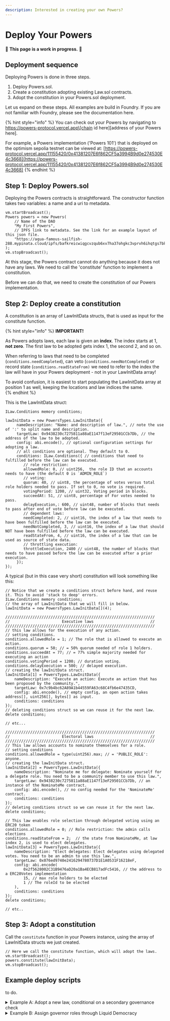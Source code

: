 ```yaml
---
description: Interested in creating your own Powers?
---
```


# Deploy Your Powers

🚧 **This page is a work in progress.** 🚧

## Deployment sequence

Deploying Powers is done in three steps.

1. Deploy Powers.sol.
2. Create a constitution adopting existing Law.sol contracts.
3. Adopt the constitution in your Powers.sol deployment.

Let us expand on these steps. All examples are build in Foundry. If you are not familiar with Foundry, please see the documentation here.

{% hint style="info" %}
You can check out your Powers by navigating to https://powers-protocol.vercel.app\[chain id here]\[address of your Powers here].

For example, a Powers implementation ('Powers 101') that is deployed on the optimism sepolia testnet can be viewed at: [https://powers-protocol.vercel.app/11155420/0x41381207E6f862CF5a3994B9d0e274530E4c3668](https://powers-protocol.vercel.app/11155420/0x41381207E6f862CF5a3994B9d0e274530E4c3668)
{% endhint %}

## Step 1: Deploy Powers.sol

Deploying the Powers contracts is straightforward. The constructor function takes two variables: a name and a uri to metadata.

```solidity
vm.startBroadcast();
Powers powers = new Powers(
    // Name of the DAO
    "My First Powers", 
    // IPFS link to metadata. See the link for an example layout of this json file. 
    "https://aqua-famous-sailfish-288.mypinata.cloud/ipfs/bafkreicwiqgcvzqub6xv7ha37ohgkc3vprvh6ihqtgs7bk235apaadnqha" 
);
vm.stopBroadcast();
```

At this stage, the Powers contract cannot do anything because it does not have any laws. We need to call the 'constitute' function to implement a constitution.

Before we can do that, we need to create the constitution of our Powers implementation.

## Step 2: Deploy create a constitution

A constitution is an array of LawInitData structs, that is used as input for the constitute function.

{% hint style="info" %}
**IMPORTANT!**

As Powers adopts laws, each law is given an **index**. The index starts at 1, **not zero**. The first law to be adopted gets index 1, the second 2, and so on.

When referring to laws that need to be completed (`conditions.needCompleted`), can veto (`conditions.needNotCompleted`) or record state (`conditions.readStateFrom)` we need to refer to the index the law will have in your Powers deployment - not in your LawInitData array!

To avoid confusion, it is easiest to start populating the LawInitData array at position 1 as well, keeping the locations and law indices the same.     
{% endhint %}

This is the LawInitData struct: 

```solidity
ILaw.Conditions memory conditions;

lawInitData = new PowersTypes.LawInitData({
     nameDescription: "Name: and description of law.", // note the use of ':' to split name and description.
     targetLaw: 0x9438230c7275811a88aE1147f13eF29501CCb7Db, // the address of the law to be adopted. 
     config: abi.encode(), // optional configuration settings for adopting a law.
     // all conditions are optional. They default to 0.
     conditions: ILaw.Conditions({ // conditions that need to fulfilled before the law can be executed. 
        // role restriction: 
        allowedRole: 0, // uint256,  the role ID that an accounts needs to have (the default 0 is `ADMIN_ROLE`) 
        // voting: 
        quorum: 40, // uint8, the percentage of votes versus total role holders needed to pass. If set to 0, no vote is required.  
        votingPeriod: 1200, // uint32, Voting period in blocks. 
        succeedAt: 51, // uint8, percentage of For votes needed to pass.
        delayExecution,: 600, // uint48, number of blocks that needs to pass after end of vote before law can be executed. 
        // dependent laws:  
        needCompleted: 2, // uint16, the index of a law that needs to have been fulfilled before the law can be executed.  
        needNotCompleted, 3, // uint16, the index of a law that should NOT have been fulfilled before the law can be executed.
        readStateFrom, 4, // uint16, the index of a law that can be used as source of state data.
        // throttling execution:  
        throttleExecution, 2400 // uint48, the number of blocks that needs to have passed before the law can be executed after a prior execution. 
     });
});
```

A typical (but in this case very short) constitution will look something like this:

```solidity
// Notice that we create a conditions struct before hand, and reuse it. This to avoid 'stack to deep' errors.  
ILaw.Conditions memory conditions;
// the array of LawInitData that we will fill in below. 
lawInitData = new PowersTypes.LawInitData[](4);

//////////////////////////////////////////////////////////////////
//                       Executive laws                         // 
//////////////////////////////////////////////////////////////////
// this law allows for the execution of any action. 
// setting conditions. 
conditions.allowedRole = 1; // The role that is allowed to execute an action. 
conditions.quorum = 50; // = 50% quorum needed of role 1 holders. 
conditions.succeedAt = 77; // = 77% simple majority needed for executing an action
conditions.votingPeriod = 1200; // duration voting.
conditions.delayExecution = 500; // delayed execution.
// creating the lawInitData struct.  
lawInitData[1] = PowersTypes.LawInitData({
    nameDescription: "Execute an action: Execute an action that has been proposed by the community.",
    targetLaw: 0x7c9b4bc62A89A1b44559FA63c68C4fb6e47435CD,
    config: abi.encode(), // empty config, an open action takes address[], uint256[], bytes[] as input.             
    conditions: conditions
});
// deleting conditions struct so we can reuse it for the next law. 
delete conditions;

// etc... 

//////////////////////////////////////////////////////////////////
//                       Electoral laws                         // 
//////////////////////////////////////////////////////////////////
// This law allows accounts to nominate themselves for a role. 
// setting conditions
conditions.allowedRole = type(uint256).max; // = 'PUBLIC_ROLE': anyone.  
// creating the lawInitData struct.  
lawInitData[2] = PowersTypes.LawInitData({
    nameDescription: "Nominate me for delegate: Nominate yourself for a delegate role. You need to be a community member to use this law.",
    targetLaw: 0x9438230c7275811a88aE1147f13eF29501CCb7Db, // an instance of the NominateMe contract. 
    config: abi.encode(), // no config needed for the 'NominateMe' contract. 
    conditions: conditions
});
// deleting conditions struct so we can reuse it for the next law.   
delete conditions; 

// This law enables role selection through delegated voting using an ERC20 token
conditions.allowedRole = 0; // Role restriction: the admin calls elections
conditions.readStateFrom = 2;  // the state from NominateMe, at law index 2, is used to elect delegates. 
lawInitData[3] = PowersTypes.LawInitData({
    nameDescription: "Elect delegates: Elect delegates using delegated votes. You need to be an admin to use this law.",
    targetLaw: 0x076ed9740e2416294780737D1E1A0531F16218eF,
    config: abi.encode(
        0x2f5628002C31B9476aD20a1Ba4ECB817adFc5416, // the address to a ERC20Votes implementation
        15, // max role holders to be elected
        1 // The roleId to be elected
    ),
    conditions: conditions
});
delete conditions;

// etc..

```

## Step 3: Adopt a constitution

Call the `constitute` function in your Powers instance, using the array of  LawInitData structs we just created.

```solidity
// Here we call the constitute function, which will adopt the laws. 
vm.startBroadcast();
powers.constitute(lawInitData);
vm.stopBroadcast(); 
```

## Example deploy scripts

to do.

<details>

<summary>Example A: Adopt a new law, conditional on a secondary governance check</summary>

**Law 1** allows 'members' of a community to propose adopting a new law. Law 1 is subject to a vote, and the proposal will only be accepted if more than half of the community votes in favour.

Alice, as a community member, proposes a law that allows community members to create a grant program with a budget of 500 tokens X. Other community members vote in favor. The proposal passes.

Alice calls the execute function. Now _nothing_ happens. Their proposal has been formalised but no executable call was send to the Powers protocol governing the community.

**Law 2** allows governors in the community to accept and implement new laws. Law 2 is also subject to a vote and, crucially, needs the exact same proposal to have passed at Law 1.

David, who is a senior, notices that a proposal has passed at Law 1. He puts the proposal up for a vote among other seniors. Eve and Helen, the other seniors, vote in favour.

Following the vote, David calls the execute function and the Power protocol implements the action: the new law is adopted and community members will be able to apply to the new grant program.

**Note** that this is a basic example of a governance chain: Multiple laws that are linked together through child-parent relations where a proposal needs to pass a child law before it can executed by a parent law. This chain gave members the right of initiative and governors the right of implementation, creating a balance of power between the two roles.

</details>

<details>

<summary>Example B: Assign governor roles through Liquid Democracy</summary>

**Law 1** allows 'members' of a community to nominate themselves for a 'governor' role in their community.

Alice, Bob and Charlotte each call the law through powers `execute` function and save their nomination in the law.

**Law 2** assigns governor roles to accounts saved in Law 1. It does this on the basis of delegated tokens held by accounts. Any account can call the law, triggering (and paying gas costs for) an election.

In January, David obtains a large amount of tokens and delegates them to Bob. He calls law 2 and triggers an election. Alice and Bob are elected and assigned as governors. In the following weeks, he notices that bob is not responding to messages and not voting in elections.

In February, he re-delegates his tokens Charlotte and in the next block calls an election. Alice and Charlotte win the election and are assigned as governors. Bob per immediate effect loses his governor role and all of its privileges.

**Note** that this is an example of assigning roles through what can be called Liquid Democracy. Roles can also be assigned directly, through votes among peers, a council vote or through a minimal threshold of token holdings. Pretty much anything is possible.

</details>

